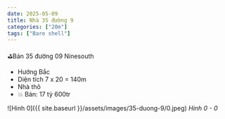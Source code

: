 ```yaml
---
date: 2025-05-09
title: Nhà 35 đường 9
categories: ["20m"]
tags: ["Bare shell"] 
---
```


⛳️Bán 35 đường 09 Ninesouth
- Hướng Bắc
- Diện tích 7 x 20 = 140m
- Nhà thô
- 💥 Bán: 17 tỷ 600tr

![Hinh 0]({{ site.baseurl }}/assets/images/35-duong-9/0.jpeg)
_Hinh 0 - 0_

<!-- {% assign image_titles="0,1,2" | split: "," %}
{% for i in (0..2) %}
![Hinh {{ i }}]({{ site.baseurl }}/assets/images/20-duong-15/{{ i }}.jpeg)
_Hinh {{ i }} - {{ image_titles[i] }}_
{% endfor %} -->
